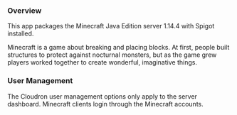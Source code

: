### Overview

This app packages the Minecraft Java Edition server <upstream>1.14.4</upstream> with Spigot installed.

Minecraft is a game about breaking and placing blocks. At first, people built structures to protect against nocturnal monsters, but as the game grew players worked together to create wonderful, imaginative things.

### User Management

The Cloudron user management options only apply to the server dashboard. Minecraft clients login through the Minecraft accounts.
